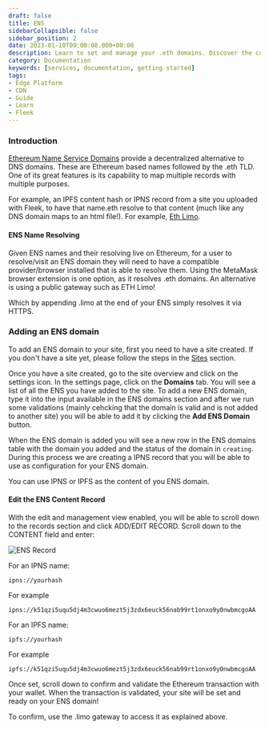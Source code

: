 ```yaml
---
draft: false
title: ENS 
sidebarCollapsible: false
sidebar_position: 2
date: 2023-01-10T09:00:00.000+00:00
description: Learn to set and manage your .eth domains. Discover the convenience of .limo gateway and how to resolve seamlessly with MetaMask or public gateways..
category: Documentation
keywords: [services, documentation, getting started]
tags:
- Edge Platform
- CDN
- Guide
- Learn
- Fleek
---
```


### Introduction

[Ethereum Name Service Domains](https://ens.domains/es/) provide a decentralized alternative to DNS domains. These are Ethereum based names followed by the .eth TLD. One of its great features is its capability to map multiple records with multiple purposes.

For example, an IPFS content hash or IPNS record from a site you uploaded with Fleek, to have that name.eth resolve to that content (much like any DNS domain maps to an html file!). For example, [Eth Limo](https://ens.eth.limo/).

#### ENS Name Resolving

Given ENS names and their resolving live on Ethereum, for a user to resolve/visit an ENS domain they will need to have a compatible provider/browser installed that is able to resolve them. Using the MetaMask browser extension is one option, as it resolves .eth domains. An alternative is using a public gateway such as ETH Limo!

Which by appending .limo at the end of your ENS simply resolves it via HTTPS.

### Adding an ENS domain

To add an ENS domain to your site, first you need to have a site created. If you don't have a site yet, please follow the steps in the [Sites](/docs/Sites) section.

Once you have a site created, go to the site overview and click on the settings icon. In the settings page, click on the **Domains** tab. You will see a list of all the ENS you have added to the site. To add a new ENS domain, type it into the input available in the ENS domains section and after we run some validations (mainly cehcking that the domain is valid and is not added to another site) you will be able to add it by clicking the **Add ENS Domain** button.

When the ENS domain is added you will see a new row in the ENS domains table with the domain you added and the status of the domain in `creating`. During this process we are creating a IPNS record that you will be able to use as configuration for your ENS domain.

You can use IPNS or IPFS as the content of you ENS domain. 

#### Edit the ENS Content Record

With the edit and management view enabled, you will be able to scroll down to the records section and click ADD/EDIT RECORD. Scroll down to the CONTENT field and enter:

![ENS Record](https://storage.fleek.zone/27a60cdd-37d3-480c-ae88-3ad4ca886b13-bucket/imgs/fleek-record.gif)

For an IPNS name:

```
ipns://yourhash
```

For example

```
ipns://k51qzi5uqu5dj4m3cwuo6mezt5j3zdx6euck56nab99rt1onxo9y0nwbmcgoAA
```

For an IPFS name:

```
ipfs://yourhash
```

For example

```
ipfs://k51qzi5uqu5dj4m3cwuo6mezt5j3zdx6euck56nab99rt1onxo9y0nwbmcgoAA
```

Once set, scroll down to confirm and validate the Ethereum transaction with your wallet. When the transaction is validated, your site will be set and ready on your ENS domain!

To confirm, use the .limo gateway to access it as explained above.

